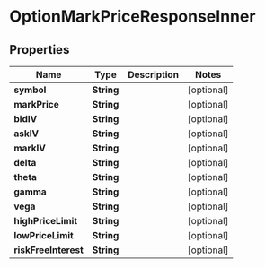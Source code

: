 

# OptionMarkPriceResponseInner


## Properties

| Name | Type | Description | Notes |
|------------ | ------------- | ------------- | -------------|
|**symbol** | **String** |  |  [optional] |
|**markPrice** | **String** |  |  [optional] |
|**bidIV** | **String** |  |  [optional] |
|**askIV** | **String** |  |  [optional] |
|**markIV** | **String** |  |  [optional] |
|**delta** | **String** |  |  [optional] |
|**theta** | **String** |  |  [optional] |
|**gamma** | **String** |  |  [optional] |
|**vega** | **String** |  |  [optional] |
|**highPriceLimit** | **String** |  |  [optional] |
|**lowPriceLimit** | **String** |  |  [optional] |
|**riskFreeInterest** | **String** |  |  [optional] |



